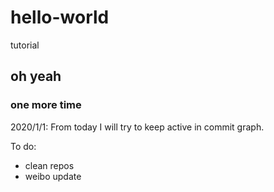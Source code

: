 # hello-world
tutorial
## oh yeah
### one more time


2020/1/1: From today I will try to keep active in commit graph.





To do:

* clean repos 
* weibo update
